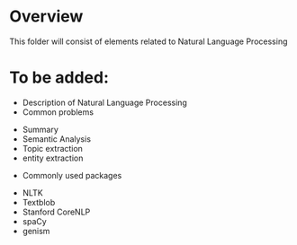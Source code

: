 # Overview

This folder will consist of elements related to Natural Language Processing

# To be added:
* Description of Natural Language Processing
* Common problems
 - Summary
 - Semantic Analysis
 - Topic extraction
 - entity extraction
* Commonly used packages
 - NLTK
 - Textblob
 - Stanford CoreNLP
 - spaCy
 - genism
